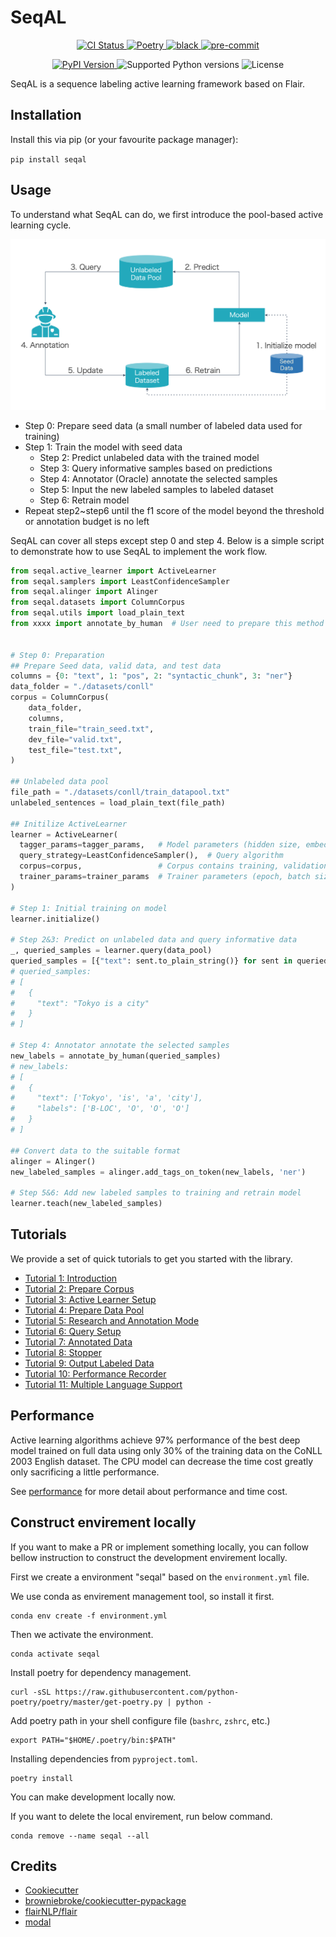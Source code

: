 # SeqAL

<!-- <p align="center">
  <a href="https://github.com/BrambleXu/seqal/actions?query=workflow%3ACI">
    <img src="https://img.shields.io/github/workflow/status/BrambleXu/seqal/CI/main?label=CI&logo=github&style=flat-square" alt="CI Status" >
  </a>
  <a href="https://seqal.readthedocs.io">
    <img src="https://img.shields.io/readthedocs/seqal.svg?logo=read-the-docs&logoColor=fff&style=flat-square" alt="Documentation Status">
  </a>
  <a href="https://codecov.io/gh/BrambleXu/seqal">
    <img src="https://img.shields.io/codecov/c/github/BrambleXu/seqal.svg?logo=codecov&logoColor=fff&style=flat-square" alt="Test coverage percentage">
  </a>
</p> -->
<p align="center">
  <a href="https://github.com/BrambleXu/seqal/actions?query=workflow%3ACI">
    <img src="https://img.shields.io/github/workflow/status/BrambleXu/seqal/CI/main?label=CI&logo=github&style=flat-square" alt="CI Status" >
  </a>
  <a href="https://python-poetry.org/">
    <img src="https://img.shields.io/badge/packaging-poetry-299bd7?style=flat-square&logo=data:image/png" alt="Poetry">
  </a>
  <a href="https://github.com/ambv/black">
    <img src="https://img.shields.io/badge/code%20style-black-000000.svg?style=flat-square" alt="black">
  </a>
  <a href="https://github.com/pre-commit/pre-commit">
    <img src="https://img.shields.io/badge/pre--commit-enabled-brightgreen?logo=pre-commit&logoColor=white&style=flat-square" alt="pre-commit">
  </a>
</p>
<p align="center">
  <a href="https://pypi.org/project/seqal/">
    <img src="https://img.shields.io/pypi/v/seqal.svg?logo=python&logoColor=fff&style=flat-square" alt="PyPI Version">
  </a>
  <img src="https://img.shields.io/pypi/pyversions/seqal.svg?style=flat-square&logo=python&amp;logoColor=fff" alt="Supported Python versions">
  <img src="https://img.shields.io/pypi/l/seqal.svg?style=flat-square" alt="License">
</p>

SeqAL is a sequence labeling active learning framework based on Flair.

## Installation

Install this via pip (or your favourite package manager):

`pip install seqal`


## Usage

To understand what SeqAL can do, we first introduce the pool-based active learning cycle.

![al_cycle](./docs/images/al_cycle.png)

- Step 0: Prepare seed data (a small number of labeled data used for training)
- Step 1: Train the model with seed data
  - Step 2: Predict unlabeled data with the trained model
  - Step 3: Query informative samples based on predictions
  - Step 4: Annotator (Oracle) annotate the selected samples
  - Step 5: Input the new labeled samples to labeled dataset
  - Step 6: Retrain model
- Repeat step2~step6 until the f1 score of the model beyond the threshold or annotation budget is no left

SeqAL can cover all steps except step 0 and step 4. Below is a simple script to demonstrate how to use SeqAL to implement the work flow.

```python
from seqal.active_learner import ActiveLearner
from seqal.samplers import LeastConfidenceSampler
from seqal.alinger import Alinger
from seqal.datasets import ColumnCorpus
from seqal.utils import load_plain_text
from xxxx import annotate_by_human  # User need to prepare this method


# Step 0: Preparation
## Prepare Seed data, valid data, and test data
columns = {0: "text", 1: "pos", 2: "syntactic_chunk", 3: "ner"}
data_folder = "./datasets/conll"
corpus = ColumnCorpus(
    data_folder,
    columns,
    train_file="train_seed.txt",
    dev_file="valid.txt",
    test_file="test.txt",
)

## Unlabeled data pool
file_path = "./datasets/conll/train_datapool.txt"
unlabeled_sentences = load_plain_text(file_path)

## Initilize ActiveLearner
learner = ActiveLearner(
  tagger_params=tagger_params,   # Model parameters (hidden size, embedding, etc.)
  query_strategy=LeastConfidenceSampler(),  # Query algorithm
  corpus=corpus,                 # Corpus contains training, validation, test data
  trainer_params=trainer_params  # Trainer parameters (epoch, batch size, etc.)
)

# Step 1: Initial training on model
learner.initialize()

# Step 2&3: Predict on unlabeled data and query informative data
_, queried_samples = learner.query(data_pool)
queried_samples = [{"text": sent.to_plain_string()} for sent in queried_samples]  # Convert sentence class to plain text
# queried_samples:
# [
#   {
#     "text": "Tokyo is a city"
#   }
# ]

# Step 4: Annotator annotate the selected samples
new_labels = annotate_by_human(queried_samples)
# new_labels:
# [
#   {
#     "text": ['Tokyo', 'is', 'a', 'city'],
#     "labels": ['B-LOC', 'O', 'O', 'O']
#   }
# ]

## Convert data to the suitable format
alinger = Alinger()
new_labeled_samples = alinger.add_tags_on_token(new_labels, 'ner')

# Step 5&6: Add new labeled samples to training and retrain model
learner.teach(new_labeled_samples)
```

## Tutorials

We provide a set of quick tutorials to get you started with the library.

- [Tutorial 1: Introduction](docs/TUTORIAL_1_Introduction.md)
- [Tutorial 2: Prepare Corpus](docs/TUTORIAL_2_Prepare_Corpus.md)
- [Tutorial 3: Active Learner Setup](docs/TUTORIAL_3_Active_Learner_Setup.md)
- [Tutorial 4: Prepare Data Pool](docs/TUTORIAL_4_Prepare_Data_Pool.md)
- [Tutorial 5: Research and Annotation Mode](docs/TUTORIAL_5_Research_and_Annotation_Mode.md)
- [Tutorial 6: Query Setup](docs/TUTORIAL_6_Query_Setup.md)
- [Tutorial 7: Annotated Data](docs/TUTORIAL_7_Annotated_Data.md)
- [Tutorial 8: Stopper](docs/TUTORIAL_8_Stopper.md)
- [Tutorial 9: Output Labeled Data](docs/TUTORIAL_9_Output_Labeled_Data.md)
- [Tutorial 10: Performance Recorder](docs/TUTORIAL_10_Performance_Recorder.md)
- [Tutorial 11: Multiple Language Support](docs/TUTORIAL_11_Multiple_Language_Support.md)

## Performance

Active learning algorithms achieve 97% performance of the best deep model trained on full data using only 30% of the training data on the CoNLL 2003 English dataset. The CPU model can decrease the time cost greatly only sacrificing a little performance.

See [performance](./docs/performance.md) for more detail about performance and time cost.


## Construct envirement locally

If you want to make a PR or implement something locally, you can follow bellow instruction to construct the development envirement locally.

First we create a environment "seqal" based on the `environment.yml` file.

We use conda as envirement management tool, so install it first.

```
conda env create -f environment.yml
```

Then we activate the environment.

```
conda activate seqal
```

Install poetry for dependency management.

```
curl -sSL https://raw.githubusercontent.com/python-poetry/poetry/master/get-poetry.py | python -
```

Add poetry path in your shell configure file (`bashrc`, `zshrc`, etc.)
```
export PATH="$HOME/.poetry/bin:$PATH"
```

Installing dependencies from `pyproject.toml`.

```
poetry install
```

You can make development locally now.

If you want to delete the local envirement, run below command.
```
conda remove --name seqal --all
```

## Credits

- [Cookiecutter](https://github.com/audreyr/cookiecutter)
- [browniebroke/cookiecutter-pypackage](https://github.com/browniebroke/cookiecutter-pypackage)
- [flairNLP/flair](https://github.com/flairNLP/flair)
- [modal](https://github.com/modAL-python/modAL)

